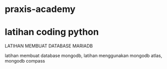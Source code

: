# praxis-academy
# latihan coding python 


LATIHAN MEMBUAT DATABASE MARIADB

latihan membuat database mongodb,
latihan menggunakan mongodb atlas, 
mongodb compass
